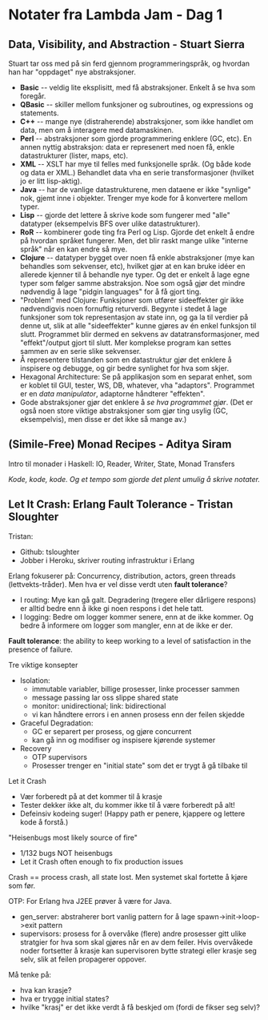 Notater fra Lambda Jam - Dag 1
==============================

Data, Visibility, and Abstraction - Stuart Sierra
-------------------------------------------------

Stuart tar oss med på sin ferd gjennom programmeringspråk, og hvordan han har "oppdaget" nye abstraksjoner.

* __Basic__ -- veldig lite eksplisitt, med få abstraksjoner. Enkelt å se hva som foregår.
* __QBasic__ -- skiller mellom funksjoner og subroutines, og expressions og statements.
* __C++__ -- mange nye (distraherende) abstraksjoner, som ikke handlet om data, men om å interagere med datamaskinen.
* __Perl__ -- abstraksjoner som gjorde programmering enklere (GC, etc). En annen nyttig abstraksjon: data er represenert med noen få, enkle datastrukturer (lister, maps, etc).
* __XML__ -- XSLT har mye til felles med funksjonelle språk. (Og både kode og data er XML.) Behandlet data vha en serie transformasjoner (hvilket jo er litt lisp-aktig).
* __Java__ -- har de vanlige datastrukturene, men dataene er ikke "synlige" nok, gjemt inne i objekter. Trenger mye kode for å konvertere mellom typer.
* __Lisp__ -- gjorde det lettere å skrive kode som fungerer med "alle" datatyper (eksempelvis BFS over ulike datastrukturer).
* __RoR__ -- kombinerer gode ting fra Perl og Lisp. Gjorde det enkelt å endre på hvordan språket fungerer. Men, det blir raskt mange ulike "interne språk" når en kan endre så mye.
* __Clojure__ -- datatyper bygget over noen få enkle abstraksjoner (mye kan behandles som sekvenser, etc), hvilket gjør at en kan bruke idéer en allerede kjenner til å behandle nye typer. Og det er enkelt å lage egne typer som følger samme abstraksjon. Noe som også gjør det mindre nødvendig å lage "pidgin languages" for å få gjort ting.
* "Problem" med Clojure: Funksjoner som utfører sideeffekter gir ikke nødvendigvis noen fornuftig returverdi. Begynte i stedet å lage funksjoner som tok representasjon av state inn, og ga la til verdier på denne ut, slik at alle "sideeffekter" kunne gjøres av én enkel funksjon til slutt. Programmet blir dermed en sekvens av datatransformasjoner, med "effekt"/output gjort til slutt. Mer komplekse program kan settes sammen av en serie slike sekvenser.
* Å representere tilstanden som en datastruktur gjør det enklere å inspisere og debugge, og gir bedre synlighet for hva som skjer.
* Hexagonal Architecture: Se på applikasjon som en separat enhet, som er koblet til GUI, tester, WS, DB, whatever, vha "adaptors". Programmet er en *data manipulator*, adaptorne håndterer "effekten".
* Gode abstraksjoner gjør det enklere å *se hva programmet gjør*. (Det er også noen store viktige abstraksjoner som gjør ting usylig (GC, eksempelvis), men disse er det ikke så mange av.)

(Simile-Free) Monad Recipes - Aditya Siram
----------------------------------------

Intro til monader i Haskell: IO, Reader, Writer, State, Monad Transfers

*Kode, kode, kode. Og et tempo som gjorde det plent umulig å skrive notater.*

Let It Crash: Erlang Fault Tolerance - Tristan Sloughter
--------------------------------------------------------

Tristan:

- Github: tsloughter
- Jobber i Heroku, skriver routing infrastruktur i Erlang

Erlang fokuserer på: Concurrency, distribution, actors, green threads (lettvekts-tråder). Men hva er vel disse verdt uten **fault tolerance**?

* I routing: Mye kan gå galt. Degradering (tregere eller dårligere respons) er alltid bedre enn å ikke gi noen respons i det hele tatt.
* I logging: Bedre om logger kommer senere, enn at de ikke kommer. Og bedre å informere om logger som mangler, enn at de ikke er der.

**Fault tolerance**: the ability to keep working to a level of satisfaction in the presence of failure.

Tre viktige konsepter

- Isolation: 
  - immutable variabler, billige prosesser, linke processer sammen
  - message passing lar oss slippe shared state
  - monitor: unidirectional; link: bidirectional
  - vi kan håndtere errors i en annen prosess enn der feilen skjedde
- Graceful Degradation:
  - GC er separert per prosess, og gjøre concurrent
  - kan gå inn og modifiser og inspisere kjørende systemer
- Recovery
  - OTP supervisors
  - Prosesser trenger en "initial state" som det er trygt å gå tilbake til

Let it Crash

- Vær forberedt på at det kommer til å krasje
- Tester dekker ikke alt, du kommer ikke til å være forberedt på alt!
- Defeinsiv kodeing suger! (Happy path er penere, kjappere og lettere kode å forstå.)

"Heisenbugs most likely source of fire"

- 1/132 bugs NOT heisenbugs
- Let it Crash often enough to fix production issues

Crash == process crash, all state lost. Men systemet skal fortette å kjøre som før.

OTP: For Erlang hva J2EE prøver å være for Java.
- gen_server: abstraherer bort vanlig pattern for å lage spawn->init->loop->exit pattern
- supervisors: prosess for å overvåke (flere) andre prosesser gitt ulike stratgier for hva som skal gjøres når en av dem feiler. Hvis overvåkede noder fortsetter å krasje kan supervisoren bytte strategi eller krasje seg selv, slik at feilen propagerer oppover.

Må tenke på:

- hva kan krasje?
- hva er trygge initial states?
- hvilke "krasj" er det ikke verdt å få beskjed om (fordi de fikser seg selv)?

